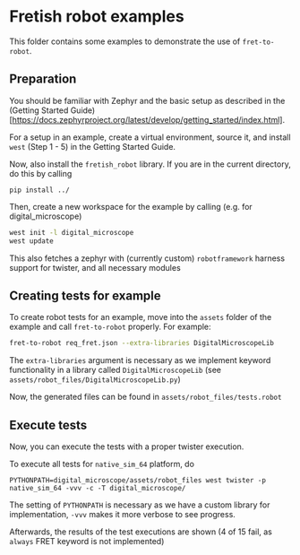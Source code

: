 # Fretish robot examples

This folder contains some examples to demonstrate the use of `fret-to-robot`.

## Preparation

You should be familiar with Zephyr and the basic setup as described in the
(Getting Started Guide)[https://docs.zephyrproject.org/latest/develop/getting_started/index.html].

For a setup in an example, create a virtual environment, source it, and install `west` (Step 1 - 5)
in the Getting Started Guide.

Now, also install the `fretish_robot` library. If you are in the current directory, do
this by calling

```
pip install ../
```

Then, create a new workspace for the example by calling (e.g. for digital_microscope)

```sh
west init -l digital_microscope
west update
```

This also fetches a zephyr with (currently custom) `robotframework` harness support for twister, and all
necessary modules

## Creating tests for example

To create robot tests for an example, move into the `assets` folder of the example and call `fret-to-robot`
properly. For example:

```sh
fret-to-robot req_fret.json --extra-libraries DigitalMicroscopeLib
```

The `extra-libraries` argument is necessary as we implement keyword functionality in a library
called `DigitalMicroscopeLib` (see `assets/robot_files/DigitalMicroscopeLib.py`)

Now, the generated files can be found in `assets/robot_files/tests.robot`

## Execute tests

Now, you can execute the tests with a proper twister execution.

To execute all tests for `native_sim_64` platform, do

```
PYTHONPATH=digital_microscope/assets/robot_files west twister -p native_sim_64 -vvv -c -T digital_microscope/
```

The setting of `PYTHONPATH` is necessary as we have a custom library for implementation,
`-vvv` makes it more verbose to see progress.

Afterwards, the results of the test executions are shown (4 of 15 fail, as `always` FRET keyword is not implemented)
